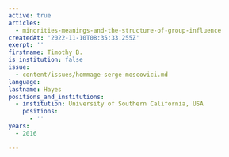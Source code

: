 ```yaml
---
active: true
articles:
  - minorities-meanings-and-the-structure-of-group-influence
createdAt: '2022-11-10T08:35:33.255Z'
exerpt: ''
firstname: Timothy B.
is_institution: false
issue:
  - content/issues/hommage-serge-moscovici.md
language:
lastname: Hayes
positions_and_institutions:
  - institution: University of Southern California, USA
    positions:
      - ''
years:
  - 2016

---
```

